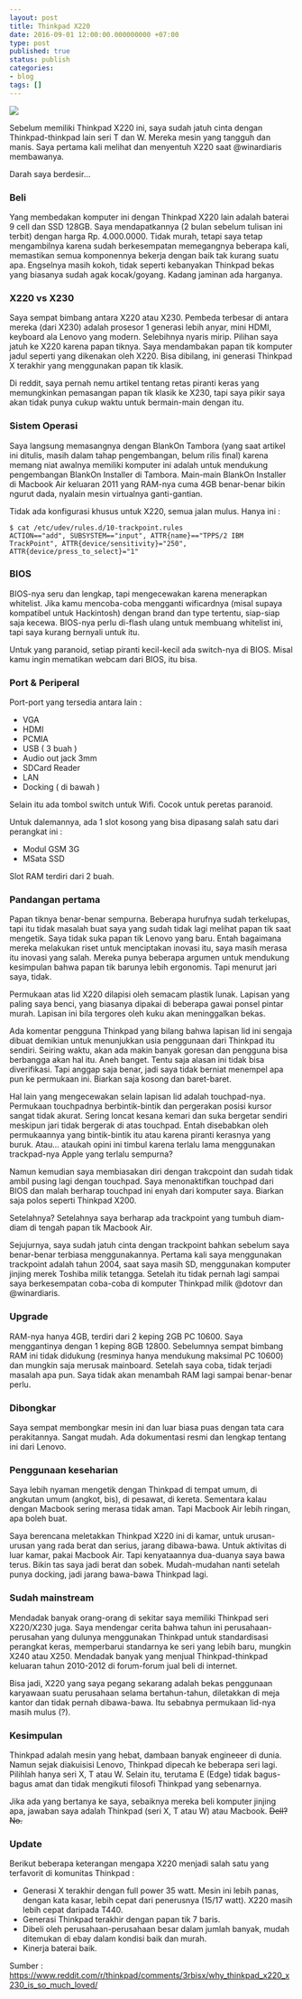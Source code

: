```yaml
---
layout: post
title: Thinkpad X220
date: 2016-09-01 12:00:00.000000000 +07:00
type: post
published: true
status: publish
categories:
- blog
tags: []
---
```


<img src="/assets/x220.JPG">

Sebelum memiliki Thinkpad X220 ini, saya sudah jatuh cinta dengan Thinkpad-thinkpad lain seri T dan W. Mereka mesin yang tangguh dan manis. Saya pertama kali melihat dan menyentuh X220 saat @winardiaris membawanya.

Darah saya berdesir...

### Beli

Yang membedakan komputer ini dengan Thinkpad X220 lain adalah baterai 9 cell dan SSD 128GB. Saya mendapatkannya (2 bulan sebelum tulisan ini terbit) dengan harga Rp. 4.000.0000. Tidak murah, tetapi saya tetap mengambilnya karena sudah berkesempatan memegangnya beberapa kali, memastikan semua komponennya bekerja dengan baik tak kurang suatu apa. Engselnya masih kokoh, tidak seperti kebanyakan Thinkpad bekas yang biasanya sudah agak kocak/goyang. Kadang jaminan ada harganya.

### X220 vs X230

Saya sempat bimbang antara X220 atau X230. Pembeda terbesar di antara mereka (dari X230) adalah prosesor 1 generasi lebih anyar, mini HDMI, keyboard ala Lenovo yang modern. Selebihnya nyaris mirip. Pilihan saya jatuh ke X220 karena papan tiknya. Saya mendambakan papan tik komputer jadul seperti yang dikenakan oleh X220. Bisa dibilang, ini generasi Thinkpad X terakhir yang menggunakan papan tik klasik.

Di reddit, saya pernah nemu artikel tentang retas piranti keras yang memungkinkan pemasangan papan tik klasik ke X230, tapi saya pikir saya akan tidak punya cukup waktu untuk bermain-main dengan itu.

### Sistem Operasi

Saya langsung memasangnya dengan BlankOn Tambora (yang saat artikel ini ditulis, masih dalam tahap pengembangan, belum rilis final) karena memang niat awalnya memiliki komputer ini adalah untuk mendukung pengembangan BlankOn Installer di Tambora. Main-main BlankOn Installer di Macbook Air keluaran 2011 yang RAM-nya cuma 4GB benar-benar bikin ngurut dada, nyalain mesin virtualnya ganti-gantian.

Tidak ada konfigurasi khusus untuk X220, semua jalan mulus. Hanya ini :

```
$ cat /etc/udev/rules.d/10-trackpoint.rules
ACTION=="add", SUBSYSTEM=="input", ATTR{name}=="TPPS/2 IBM TrackPoint", ATTR{device/sensitivity}="250", ATTR{device/press_to_select}="1"
```

### BIOS

BIOS-nya seru dan lengkap, tapi mengecewakan karena menerapkan whitelist. Jika kamu mencoba-coba mengganti wificardnya (misal supaya kompatibel untuk Hackintosh) dengan brand dan type tertentu, siap-siap saja kecewa. BIOS-nya perlu di-flash ulang untuk membuang whitelist ini, tapi saya kurang bernyali untuk itu.

Untuk yang paranoid, setiap piranti kecil-kecil ada switch-nya di BIOS. Misal kamu ingin mematikan webcam dari BIOS, itu bisa.

### Port & Periperal

Port-port yang tersedia antara lain :

- VGA
- HDMI
- PCMIA
- USB ( 3 buah )
- Audio out jack 3mm
- SDCard Reader
- LAN
- Docking ( di bawah )

Selain itu ada tombol switch untuk Wifi. Cocok untuk peretas paranoid.

Untuk dalemannya, ada 1 slot kosong yang bisa dipasang salah satu dari perangkat ini :

- Modul GSM 3G
- MSata SSD

Slot RAM terdiri dari 2 buah.

### Pandangan pertama

Papan tiknya benar-benar sempurna. Beberapa hurufnya sudah terkelupas, tapi itu tidak masalah buat saya yang sudah tidak lagi melihat papan tik saat mengetik. Saya tidak suka papan tik Lenovo yang baru. Entah bagaimana mereka melakukan riset untuk menciptakan inovasi itu, saya masih merasa itu inovasi yang salah. Mereka punya beberapa argumen untuk mendukung kesimpulan bahwa papan tik barunya lebih ergonomis. Tapi menurut jari saya, tidak.

Permukaan atas lid X220 dilapisi oleh semacam plastik lunak. Lapisan yang paling saya benci, yang biasanya dipakai di beberapa gawai ponsel pintar murah. Lapisan ini bila tergores oleh kuku akan meninggalkan bekas.

Ada komentar pengguna Thinkpad yang bilang bahwa lapisan lid ini sengaja dibuat demikian untuk menunjukkan usia penggunaan dari Thinkpad itu sendiri. Seiring waktu, akan ada makin banyak goresan dan pengguna bisa berbangga akan hal itu. Aneh banget. Tentu saja alasan ini tidak bisa diverifikasi. Tapi anggap saja benar, jadi saya tidak berniat menempel apa pun ke permukaan ini. Biarkan saja kosong dan baret-baret.

Hal lain yang mengecewakan selain lapisan lid adalah touchpad-nya. Permukaan touchpadnya berbintik-bintik dan pergerakan posisi kursor sangat tidak akurat. Sering loncat kesana kemari dan suka bergetar sendiri meskipun jari tidak bergerak di atas touchpad. Entah disebabkan oleh permukaannya yang bintik-bintik itu atau karena piranti kerasnya yang buruk. Atau... ataukah opini ini timbul karena terlalu lama menggunakan trackpad-nya Apple yang terlalu sempurna?

Namun kemudian saya membiasakan diri dengan trakcpoint dan sudah tidak ambil pusing lagi dengan touchpad. Saya menonaktifkan touchpad dari BIOS dan malah berharap touchpad ini enyah dari komputer saya. Biarkan saja polos seperti Thinkpad X200.

Setelahnya? Setelahnya saya berharap ada trackpoint yang tumbuh diam-diam di tengah papan tik Macbook Air.

Sejujurnya, saya sudah jatuh cinta dengan trackpoint bahkan sebelum saya benar-benar terbiasa menggunakannya. Pertama kali saya menggunakan trackpoint adalah tahun 2004, saat saya masih SD, menggunakan komputer jinjing merek Toshiba milik tetangga. Setelah itu tidak pernah lagi sampai saya berkesempatan coba-coba di komputer Thinkpad milik @dotovr dan @winardiaris.

### Upgrade

RAM-nya hanya 4GB, terdiri dari 2 keping 2GB PC 10600. Saya menggantinya dengan 1 keping 8GB 12800. Sebelumnya sempat bimbang RAM ini tidak didukung (resminya hanya mendukung maksimal PC 10600) dan mungkin saja merusak mainboard. Setelah saya coba, tidak terjadi masalah apa pun. Saya tidak akan menambah RAM lagi sampai benar-benar perlu.

### Dibongkar

Saya sempat membongkar mesin ini dan luar biasa puas dengan tata cara perakitannya. Sangat mudah. Ada dokumentasi resmi dan lengkap tentang ini dari Lenovo.

### Penggunaan keseharian

Saya lebih nyaman mengetik dengan Thinkpad di tempat umum, di angkutan umum (angkot, bis), di pesawat, di kereta. Sementara kalau dengan Macbook sering merasa tidak aman. Tapi Macbook Air lebih ringan, apa boleh buat.

Saya berencana meletakkan Thinkpad X220 ini di kamar, untuk urusan-urusan yang rada berat dan serius, jarang dibawa-bawa. Untuk aktivitas di luar kamar, pakai Macbook Air. Tapi kenyataannya dua-duanya saya bawa terus. Bikin tas saya jadi berat dan sobek. Mudah-mudahan nanti setelah punya docking, jadi jarang bawa-bawa Thinkpad lagi.

### Sudah mainstream

Mendadak banyak orang-orang di sekitar saya memiliki Thinkpad seri X220/X230 juga. Saya mendengar cerita bahwa tahun ini perusahaan-perusahan yang dulunya menggunakan Thinkpad untuk standardisasi perangkat keras, memperbarui standarnya ke seri yang lebih baru, mungkin X240 atau X250. Mendadak banyak yang menjual Thinkpad-thinkpad keluaran tahun 2010-2012 di forum-forum jual beli di internet.

Bisa jadi, X220 yang saya pegang sekarang adalah bekas penggunaan karyawaan suatu perusahaan selama bertahun-tahun, diletakkan di meja kantor dan tidak pernah dibawa-bawa. Itu sebabnya permukaan lid-nya masih mulus (?).

### Kesimpulan

Thinkpad adalah mesin yang hebat, dambaan banyak engineeer di dunia. Namun sejak diakuisisi Lenovo, Thinkpad dipecah ke beberapa seri lagi. Pilihlah hanya seri X, T atau W. Selain itu, terutama E (Edge) tidak bagus-bagus amat dan tidak mengikuti filosofi Thinkpad yang sebenarnya.

Jika ada yang bertanya ke saya, sebaiknya mereka beli komputer jinjing apa, jawaban saya adalah Thinkpad (seri X, T atau W) atau Macbook.
~~Dell? No.~~

### Update

Berikut beberapa keterangan mengapa X220 menjadi salah satu yang terfavorit di komunitas Thinkpad :

- Generasi X terakhir dengan full power 35 watt. Mesin ini lebih panas, dengan kata kasar, lebih cepat dari penerusnya (15/17 watt). X220 masih lebih cepat daripada T440.
- Generasi Thinkpad terakhir dengan papan tik 7 baris.
- Dibeli oleh perusahaan-perusahaan besar dalam jumlah banyak, mudah ditemukan di ebay dalam kondisi baik dan murah.
- Kinerja baterai baik.

Sumber : https://www.reddit.com/r/thinkpad/comments/3rbisx/why_thinkpad_x220_x230_is_so_much_loved/
